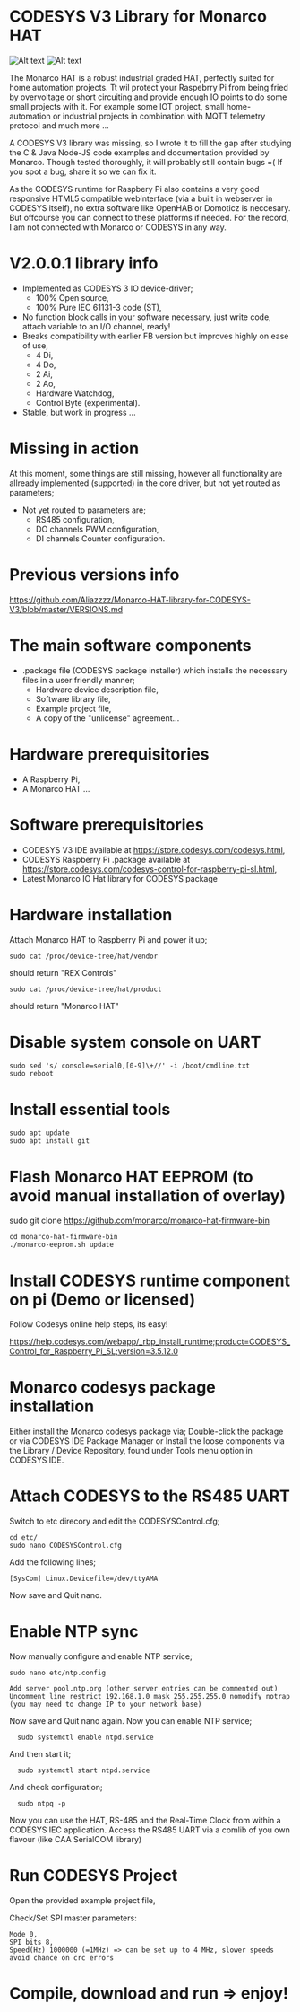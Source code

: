 # CODESYS V3 Library for Monarco HAT
![Alt text](http://pigeoncomputers.com/wp-content/uploads/2017/08/Codesys_Logo_250px.png "CODESYS")
![Alt text](http://linuxgizmos.com/files/rex_monarcohat1.jpg "Monarco HAT")

The Monarco HAT is a robust industrial graded HAT, perfectly suited for home automation projects. 
Tt wil protect your Raspebrry Pi from being fried by overvoltage or short circuiting and provide enough IO points to do some small projects with it. For example some IOT project, small home-automation or industrial projects in combination with MQTT telemetry protocol and much more ... 

A CODESYS V3 library was missing, so I wrote it to fill the gap after studying the C & Java Node-JS code examples and documentation provided by Monarco. Though tested thoroughly, it will probably still contain bugs =( 
If you spot a bug, share it so we can fix it.

As the CODESYS runtime for Raspbery Pi also contains a very good responsive HTML5 compatible webinterface (via a built in webserver in CODESYS itself), no extra software like OpenHAB or Domoticz is neccesary. But offcourse you can connect to these platforms if needed. For the record, I am not connected with Monarco or CODESYS in any way.

# V2.0.0.1 library info
- Implemented as CODESYS 3 IO device-driver;
   - 100% Open source,
   - 100% Pure IEC 61131-3 code (ST),
- No function block calls in your software necessary, just write code, attach variable to an I/O channel, ready! 
- Breaks compatibility with earlier FB version but improves highly on ease of use,
   - 4 Di,
   - 4 Do,
   - 2 Ai,
   - 2 Ao,
   - Hardware Watchdog,
   - Control Byte (experimental).
- Stable, but work in progress ...

# Missing in action
At this moment, some things are still missing, however all functionality are allready implemented (supported) in the core driver, but not yet routed as parameters;
- Not yet routed to parameters are;
   - RS485 configuration, 
   - DO channels PWM configuration,
   - DI channels Counter configuration.

# Previous versions info
https://github.com/Aliazzzz/Monarco-HAT-library-for-CODESYS-V3/blob/master/VERSIONS.md

# The main software components
- .package file (CODESYS package installer) which installs the necessary files in a user friendly manner;
   - Hardware device description file,
   - Software library file,
   - Example project file, 
   - A copy of the "unlicense" agreement...

# Hardware prerequisitories
- A Raspberry Pi,
- A Monarco HAT ...

# Software prerequisitories
- CODESYS V3 IDE available at https://store.codesys.com/codesys.html,
- CODESYS Raspberry Pi .package available at https://store.codesys.com/codesys-control-for-raspberry-pi-sl.html,
- Latest Monarco IO Hat library for CODESYS package

# Hardware installation
Attach Monarco HAT to Raspberry Pi and power it up; 

    sudo cat /proc/device-tree/hat/vendor
    
should return "REX Controls" 

    sudo cat /proc/device-tree/hat/product

should return "Monarco HAT"

# Disable system console on UART

    sudo sed 's/ console=serial0,[0-9]\+//' -i /boot/cmdline.txt
    sudo reboot
    
# Install essential tools
    
    sudo apt update
    sudo apt install git

# Flash Monarco HAT EEPROM (to avoid manual installation of overlay)
sudo git clone https://github.com/monarco/monarco-hat-firmware-bin

    cd monarco-hat-firmware-bin
    ./monarco-eeprom.sh update

# Install CODESYS runtime component on pi (Demo or licensed)
Follow Codesys online help steps, its easy!

https://help.codesys.com/webapp/_rbp_install_runtime;product=CODESYS_Control_for_Raspberry_Pi_SL;version=3.5.12.0


# Monarco codesys package installation
Either install the Monarco codesys package via;
    Double-click the package or 
    via CODESYS IDE Package Manager or
    Install the loose components via the Library / Device Repository, found under Tools menu option in CODESYS IDE.

# Attach CODESYS to the RS485 UART
Switch to etc direcory and edit the CODESYSControl.cfg;

    cd etc/
    sudo nano CODESYSControl.cfg

Add the following lines;
    
    [SysCom] Linux.Devicefile=/dev/ttyAMA

Now save and Quit nano. 

# Enable NTP sync
Now manually configure and enable NTP service;

    sudo nano etc/ntp.config
    
    Add server pool.ntp.org (other server entries can be commented out)
    Uncomment line restrict 192.168.1.0 mask 255.255.255.0 nomodify notrap (you may need to change IP to your network base)
    
Now save and Quit nano again. Now you can enable NTP service;

      sudo systemctl enable ntpd.service

And then start it;

      sudo systemctl start ntpd.service

And check configuration;

      sudo ntpq -p

Now you can use the HAT, RS-485 and the Real-Time Clock from within a CODESYS IEC application. 
Access the RS485 UART via a comlib of you own flavour (like CAA SerialCOM library)

# Run CODESYS Project
Open the provided example project file,

Check/Set SPI master parameters:

    Mode 0,
    SPI bits 8,
    Speed(Hz) 1000000 (=1MHz) => can be set up to 4 MHz, slower speeds avoid chance on crc errors

# Compile, download and run => enjoy!
